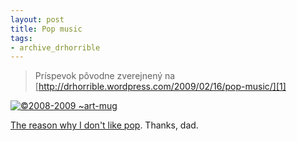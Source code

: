 ```yaml
---
layout: post
title: Pop music
tags:
- archive_drhorrible
---
```

> Príspevok pôvodne zverejnený na [http://drhorrible.wordpress.com/2009/02/16/pop-music/][1]

[![][pic1]][2]

[The reason why I don't like pop][3]. Thanks, dad.

[1]: http://drhorrible.wordpress.com/2009/02/16/pop-music/
[2]: http://art-mug.deviantart.com/art/Pop-Music-96355856
[3]: http://www.youtube.com/watch?v=i4_f6pfabQk
[pic1]: /media/2009/pop_music.png "©2008-2009 ~art-mug"
